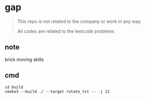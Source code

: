 # gap

> This repo is not related to the company or work in any way
>
> All codes are related to the leetcode problems

## note 

brick moving skills





## cmd
```
cd build
cmake3 --build ./ --target rotate_tst -- -j 12
```